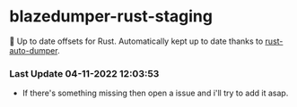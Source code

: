 # blazedumper-rust-staging

🚀 Up to date offsets for Rust. Automatically kept up to date thanks to [rust-auto-dumper](https://github.com/Akandesh/rust-auto-dumper).


### Last Update 04-11-2022 12:03:53
- If there's something missing then open a issue and i'll try to add it asap.